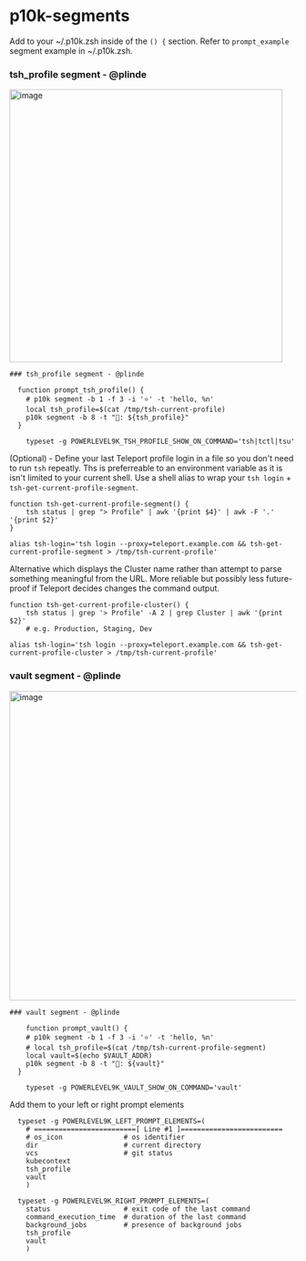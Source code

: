 # p10k-segments

Add to your ~/.p10k.zsh inside of the `() {` section. Refer to `prompt_example` segment example in ~/.p10k.zsh.

### tsh_profile segment - @plinde

<img width="479" alt="image" src="https://user-images.githubusercontent.com/3487168/201411106-0cb65547-d87a-4541-a239-75f581c061f2.png">

```
### tsh_profile segment - @plinde

  function prompt_tsh_profile() {
    # p10k segment -b 1 -f 3 -i '⭐' -t 'hello, %n'
    local tsh_profile=$(cat /tmp/tsh-current-profile)
    p10k segment -b 8 -t "🐚: ${tsh_profile}"
  }

    typeset -g POWERLEVEL9K_TSH_PROFILE_SHOW_ON_COMMAND='tsh|tctl|tsu'
```

(Optional) - Define your last Teleport profile login in a file so you don't need to run `tsh` repeatly. Ths is preferreable to an environment variable as it is isn't limited to your current shell. Use a shell alias to wrap your `tsh login` + `tsh-get-current-profile-segment`.

```
function tsh-get-current-profile-segment() {
    tsh status | grep "> Profile" | awk '{print $4}' | awk -F '.' '{print $2}'
}

alias tsh-login='tsh login --proxy=teleport.example.com && tsh-get-current-profile-segment > /tmp/tsh-current-profile'
```

Alternative which displays the Cluster name rather than attempt to parse something meaningful from the URL. More reliable but possibly less future-proof if Teleport decides changes the command output.

```
function tsh-get-current-profile-cluster() {
    tsh status | grep '> Profile' -A 2 | grep Cluster | awk '{print $2}'
    # e.g. Production, Staging, Dev

alias tsh-login='tsh login --proxy=teleport.example.com && tsh-get-current-profile-cluster > /tmp/tsh-current-profile'
```

### vault segment - @plinde

<img width="543" alt="image" src="https://user-images.githubusercontent.com/3487168/201411203-a03b5011-26bd-40fc-a20a-bacdc71903fc.png">

```
### vault segment - @plinde

    function prompt_vault() {
    # p10k segment -b 1 -f 3 -i '⭐' -t 'hello, %n'
    # local tsh_profile=$(cat /tmp/tsh-current-profile-segment)
    local vault=$(echo $VAULT_ADDR)
    p10k segment -b 8 -t "🔐: ${vault}"
  }

    typeset -g POWERLEVEL9K_VAULT_SHOW_ON_COMMAND='vault'
```

Add them to your left or right prompt elements

```
  typeset -g POWERLEVEL9K_LEFT_PROMPT_ELEMENTS=(
    # =========================[ Line #1 ]=========================
    # os_icon               # os identifier
    dir                     # current directory
    vcs                     # git status
    kubecontext
    tsh_profile
    vault
    )
```

```
  typeset -g POWERLEVEL9K_RIGHT_PROMPT_ELEMENTS=(
    status                  # exit code of the last command
    command_execution_time  # duration of the last command
    background_jobs         # presence of background jobs
    tsh_profile
    vault
    )
```

